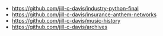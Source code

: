 - https://github.com/jill-c-davis/industry-python-final
- https://github.com/jill-c-davis/insurance-anthem-networks
- https://github.com/jill-c-davis/music-history
- https://github.com/jill-c-davis/archives

